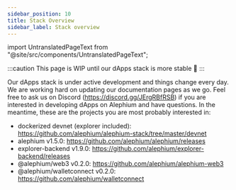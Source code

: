 ```yaml
---
sidebar_position: 10
title: Stack Overview
sidebar_label: Stack overview
---
```


import UntranslatedPageText from "@site/src/components/UntranslatedPageText";

<UntranslatedPageText />

:::caution
This page is WIP until our dApps stack is more stable 🚧
:::

Our dApps stack is under active development and things change every day. We are working hard on updating our documentation pages as we go. Feel free to ask us on Discord (https://discord.gg/JErgRBfRSB) if you are interested in developing dApps on Alephium and have questions. In the meantime, these are the projects you are most probably interested in:

- dockerized devnet (explorer included): https://github.com/alephium/alephium-stack/tree/master/devnet
- alephium v1.5.0: https://github.com/alephium/alephium/releases
- explorer-backend v1.9.0: https://github.com/alephium/explorer-backend/releases
- @alephium/web3 v0.2.0: https://github.com/alephium/alephium-web3
- @alephium/walletconnect v0.2.0: https://github.com/alephium/walletconnect
